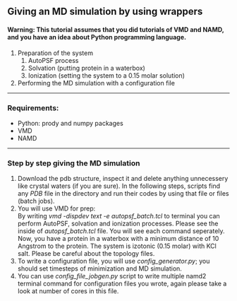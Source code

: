 ## Giving an MD simulation by using wrappers
#### Warning: This tutorial assumes that you did tutorials of VMD and NAMD, and you have an idea about Python programming language.
1. Preparation of the system    
    1. AutoPSF process
    2. Solvation (putting protein in a waterbox)
    3. Ionization (setting the system to a 0.15 molar solution)  
2. Performing the MD simulation with a configuration file
***
### Requirements:
- Python: prody and numpy packages
- VMD
- NAMD
---
### Step by step giving the MD simulation
1. Download the pdb structure, inspect it and delete anything unnecessery like crystal waters (if you are sure). In the following steps, scripts find any *PDB* file in the directory and run their codes by using that file or files (batch jobs).
2. You will use VMD for prep:  
  By writing *vmd -dispdev text -e autopsf_batch.tcl* to terminal you can perform AutoPSF, solvation and ionization processes. Please see the inside of *autopsf_batch.tcl* file. You will see each command seperately. Now, you have a protein in a waterbox with a minimum distance of 10 Angstrom to the protein. The system is izotonic (0.15 molar) with KCl salt. Please be careful about the topology files.  
3. To write a configuration file, you will use *config_generator.py*; you should set timesteps of minimization and MD simulation.
4. You can use *config_file_jobgen.py* script to write multiple namd2 terminal command for configuration files you wrote, again please take a look at number of cores in this file.
